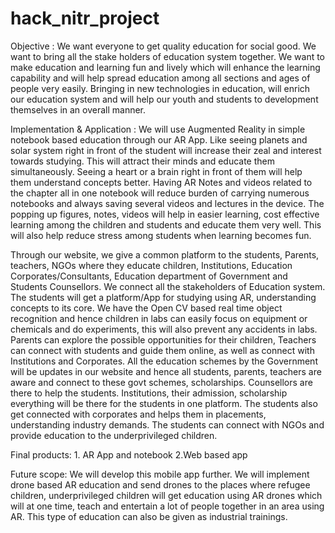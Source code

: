 # hack_nitr_project


Objective : We want everyone to get quality education for social good. We want to bring all the stake holders of education system together. We want to make  education and learning fun and lively which will enhance the learning capability and will help spread education among all sections and ages of people very easily. Bringing in new technologies in education, will enrich our education system and will help our youth and students to development themselves in an overall manner. 

Implementation & Application : We will use Augmented Reality in simple notebook based education through our AR App. Like seeing planets and solar system right in front of the student will increase their zeal and interest towards studying. This will attract their minds and educate them simultaneously. Seeing a heart or a brain right in front of them will help them understand concepts better. Having AR Notes and videos related to the chapter all in one notebook will reduce burden of carrying numerous notebooks and always saving several videos and lectures in the device. The popping up figures, notes, videos will help in easier learning, cost effective learning among  the children and students and educate them very well. This will also help reduce stress among students when learning becomes fun.

Through our website, we give a common platform to the students, Parents, teachers, NGOs where they educate children, Institutions, Education Corporates/Consultants, Education department of Government and Students Counsellors.  We connect all the stakeholders of Education system. The students will get a platform/App for studying using AR, understanding concepts to its core. We have the Open CV based real time object recognition and hence children in labs can easily focus on equipment or chemicals and do experiments, this will also prevent any accidents in labs.   Parents can explore the possible opportunities for their children, Teachers can connect with students and guide them online, as well as connect with Institutions and Corporates. All the education schemes by the Government will be updates in our website and hence all students, parents, teachers are aware and connect to these govt schemes, scholarships.  Counsellors are there to help the students. Institutions, their admission, scholarship everything will be there for the students in one platform. The students also get connected with corporates and helps them in placements, understanding industry demands. The students can connect with NGOs and provide education to the underprivileged children. 

Final products: 1. AR App and notebook 2.Web based app

Future scope: We will develop this mobile app further. We will implement drone based AR education and send drones to the places where refugee children, underprivileged children will get education using AR drones which will at one time, teach and entertain a lot of people together in an area using AR. This type of education can also be given as industrial trainings.
